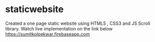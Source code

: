 # staticwebsite
Created a one page static website using HTML5 , CSS3 and JS Scroll library.
Watch live implementation on the link below
https://sumitkolpekwar.firebaseapp.com

